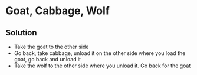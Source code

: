 # Goat, Cabbage, Wolf

## Solution

* Take the goat to the other side
* Go back, take cabbage, unload it on the other side where you load the goat, go back and unload it
* Take the wolf to the other side where you unload it. Go back for the goat
